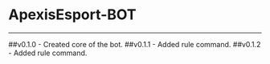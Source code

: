 # ApexisEsport-BOT
---
##v0.1.0 - Created core of the bot.
##v0.1.1 - Added rule command.
##v0.1.2 - Added rule command.
